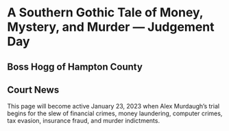 # A Southern Gothic Tale of Money, Mystery, and Murder — Judgement Day

## Boss Hogg of Hampton County

## Court News

This page will become active January 23, 2023 when Alex Murdaugh’s trial begins for the slew of financial crimes, money laundering, computer crimes, tax evasion, insurance fraud, and murder indictments. 
